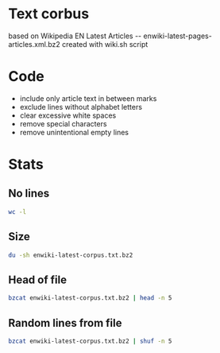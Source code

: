 # Text corbus
based on Wikipedia EN Latest Articles -- enwiki-latest-pages-articles.xml.bz2
created with wiki.sh script

# Code
 - include only article text in between <text> marks
 - exclude lines without alphabet letters 
 - clear excessive white spaces 
 - remove special characters
 - remove unintentional empty lines

# Stats
## No lines
```bash
wc -l

```
## Size
```bash
du -sh enwiki-latest-corpus.txt.bz2

```
## Head of file
```bash
bzcat enwiki-latest-corpus.txt.bz2 | head -n 5

```
## Random lines from file
```bash
bzcat enwiki-latest-corpus.txt.bz2 | shuf -n 5

```